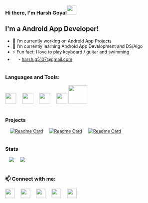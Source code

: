 <!-- &nbsp; This is used for space in markdown engine used in readme files -->
### Hi there, I'm Harsh Goyal<img src="https://raw.githubusercontent.com/MartinHeinz/MartinHeinz/master/wave.gif" width="30px">

## I'm a Android App Developer!
- 🔭 I’m currently working on Android App Projects
- 🌱 I’m currently learning Android App Development and DS/Algo
- ⚡ Fun fact: I love to play keyboard / guitar and swimming
- <img name="gmail" width="15px" src="https://user-images.githubusercontent.com/79085857/141674338-3bed24ed-753a-460c-83a2-20cc81c6f334.png" /> - harsh.g5107@gmail.com

# <!-- Used for line break -->
### Languages and Tools: 

<!-- below it imp to use in one line otherwise the icon go in vertical -->
<img name="c++" width="35px" src="https://user-images.githubusercontent.com/79085857/141675884-c7eeaece-bf04-4a7e-8de2-cc211d9e4ade.png"/> &nbsp;&nbsp;&nbsp; <img name="java" width="35px" src="https://user-images.githubusercontent.com/79085857/141675954-1d8192ee-1539-4c44-b3d2-af5cb3b6d572.png"/>
&nbsp;&nbsp;&nbsp; <img name="android" width="35px" src="https://user-images.githubusercontent.com/79085857/141676030-43664b25-0dd4-4199-8d10-ccf8603669de.png"/>
&nbsp;&nbsp;&nbsp; <img name="database" width="35px" src="https://user-images.githubusercontent.com/79085857/141676117-f78b273c-c7b9-4117-b66b-2a853163d50e.png"/>
<img name="firebase" width="60px" src="https://user-images.githubusercontent.com/79085857/141676139-4997e425-35b3-4d2f-8ab3-8357d093fad9.png"/>

#
### Projects
&nbsp;&nbsp;&nbsp; [![Readme Card](https://github-readme-stats.vercel.app/api/pin/?username=iharsh-g&theme=chartreuse-dark&repo=PopularMovies)](https://github.com/iharsh-g/PopularMovies) &nbsp;&nbsp;&nbsp; [![Readme Card](https://github-readme-stats.vercel.app/api/pin/?username=iharsh-g&theme=chartreuse-dark&repo=AnyTimeWeather)](https://github.com/iharsh-g/AnyTimeWeather)
&nbsp;&nbsp;&nbsp; [![Readme Card](https://github-readme-stats.vercel.app/api/pin/?username=iharsh-g&theme=chartreuse-dark&repo=ShortYoutube)](https://github.com/iharsh-g/ShortYoutube)


#
### Stats

&nbsp;&nbsp;&nbsp;<img src="https://github-readme-stats.vercel.app/api?username=iharsh-g&layout=compact&show_icons=true&theme=chartreuse-dark" /> &nbsp;&nbsp;&nbsp; <img src="https://github-readme-stats.vercel.app/api/top-langs/?username=iharsh-g&theme=chartreuse-dark" />

#
### 📫 Connect with me: 

[<img name="linkedin" width="30px" src="https://user-images.githubusercontent.com/79085857/141673554-6a7f0f91-f436-4204-a680-e7b3ae05822e.png" />](https://www.linkedin.com/in/harsh-goyal-b3a042190)
&nbsp;&nbsp;&nbsp; [<img name="facebook" width="30px" src="https://user-images.githubusercontent.com/79085857/141674202-8d11244f-5325-47a3-a693-0d06432a2e69.png" />](https://www.facebook.com/harsh.goel.501)
&nbsp;&nbsp;&nbsp; [<img name="instagram" width="30px" src="https://user-images.githubusercontent.com/79085857/141674406-bbd34b39-4985-4315-8bd8-e7502a1388ad.png" />](https://www.instagram.com/iharsh_g/)
&nbsp;&nbsp;&nbsp; [<img name="twitter" width="30px" src="https://user-images.githubusercontent.com/79085857/141674271-fe1f7432-79d8-4ddf-88ed-c72ae08b73ba.png" />](https://www.twitter.com/@iharsh_g)
&nbsp;&nbsp;&nbsp; [<img name="telegram" width="30px" src="https://user-images.githubusercontent.com/79085857/141674315-2330ef38-fdf7-4a59-a745-3c1ecd9fb93c.png" />](https://t.me/iharsh_g)

#


